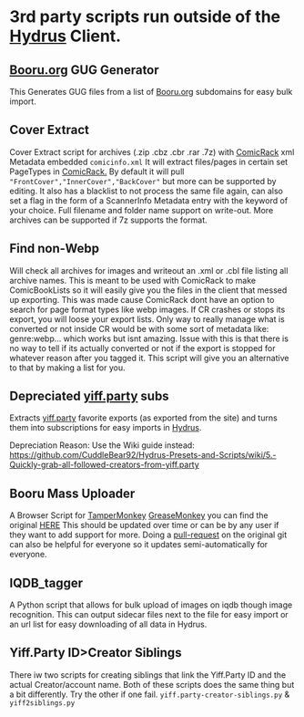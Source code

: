 # 3rd party scripts run outside of the [Hydrus](https://github.com/hydrusnetwork/hydrus/) Client.

## [Booru.org](https://booru.org/top) GUG Generator
This Generates GUG files from a list of [Booru.org](https://booru.org/top) subdomains for easy bulk import.

## Cover Extract
Cover Extract script for archives (.zip .cbz .cbr .rar .7z) with [ComicRack](http://comicrack.cyolito.com/) xml Metadata embedded `comicinfo.xml`
It will extract files/pages in certain set PageTypes in [ComicRack.](http://comicrack.cyolito.com/) 
By default it will pull `"FrontCover","InnerCover","BackCover"` but more can be supported by editing.
It also has a blacklist to not process the same file again, can also set a flag in the form of a ScannerInfo Metadata entry with the keyword of your choice.
Full filename and folder name support on write-out.
More archives can be supported if 7z supports the format.

## Find non-Webp
Will check all archives for images and writeout an .xml or .cbl file listing all archive names.
This is meant to be used with ComicRack to make ComicBookLists so it will easily give you the files in the client that messed up exporting.
This was made cause ComicRack dont have an option to search for page format types like webp images.
If CR crashes or stops its export, you will loose your export lists.
Only way to really manage what is converted or not inside CR would be with some sort of metadata like: genre:webp... which works but isnt amazing.
Issue with this is that there is no way to tell if its actually converted or not if the export is stopped for whatever reason after you tagged it.
This script will give you an alternative to that by making a list for you.

## Depreciated [yiff.party](https://yiff.party/) subs
Extracts [yiff.party](https://yiff.party/) favorite exports (as exported from the site) and turns them into subscriptions for easy imports in [Hydrus](https://github.com/hydrusnetwork/hydrus/).

Depreciation Reason: Use the Wiki guide instead: https://github.com/CuddleBear92/Hydrus-Presets-and-Scripts/wiki/5.-Quickly-grab-all-followed-creators-from-yiff.party


## Booru Mass Uploader
A Browser Script for [TamperMonkey](https://tampermonkey.net/) [GreaseMonkey](https://www.greasespot.net/) you can find the original [HERE](https://github.com/Seedmanc/Booru-mass-uploader)
This should be updated over time or can be by any user if they want to add support for more.
Doing a [pull-request](https://github.com/Seedmanc/Booru-mass-uploader/pulls) on the original git can also be helpful for everyone so it updates semi-automatically for everyone.

## IQDB_tagger
A Python script that allows for bulk upload of images on iqdb though image recognition.
This can output sidecar files next to the file for easy import or an url list for easy downloading of all data in Hydrus.

## Yiff.Party ID>Creator Siblings
There iw two scripts for creating siblings that link the Yiff.Party ID and the actual Creator/account name.
Both of these scripts does the same thing but a bit differently. Try the other if one fail. 
`yiff.party-creator-siblings.py` & `yiff2siblings.py`